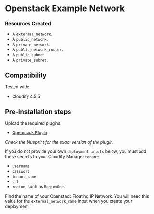 
# Openstack Example Network

### Resources Created

  * A `external_network`.
  * A `public_network`.
  * A `private_network`.
  * A `public_network_router`.
  * A `public_subnet`.
  * A `private_subnet`.


## Compatibility

Tested with:
  * Cloudify 4.5.5


## Pre-installation steps

Upload the required plugins:

  * [Openstack Plugin](https://github.com/cloudify-cosmo/cloudify-openstack-plugin/releases).

_Check the blueprint for the exact version of the plugin._


If you do not provide your own `deployment inputs` below, you must add these secrets to your Cloudify Manager `tenant`:

  * `username`
  * `password`
  * `tenant_name`
  * `url`
  * `region`, such as `RegionOne`.


Find the name of your Openstack Floating IP Network. You will need this value for the `external_network_name` input when you create your deployment.
